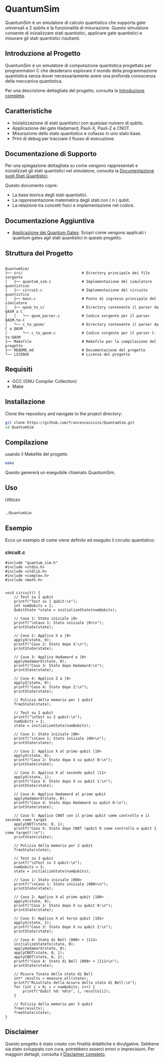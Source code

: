 # QuantumSim

QuantumSim è un simulatore di calcolo quantistico che supporta gate universali a 2 qubits e la funzionalità di misurazione. 
Questo simulatore consente di inizializzare stati quantistici, applicare gate quantistici e misurare gli stati quantistici risultanti.

## Introduzione al Progetto

QuantumSim è un simulatore di computazione quantistica progettato per programmatori C che desiderano esplorare il mondo della programmazione quantistica senza dover necessariamente avere una profonda conoscenza della meccanica quantistica. 

Per una descrizione dettagliata del progetto, consulta la [Introduzione completa](INTRODUCTION.md).


## Caratteristiche

   - Inizializzazione di stati quantistici con qualsiasi numero di qubits.
   - Applicazione dei gate Hadamard, Pauli-X, Pauli-Z e CNOT.
   - Misurazione dello stato quantistico e collasso in uno stato base.
   - Print di debug per tracciare il flusso di esecuzione.

## Documentazione di Supporto

Per una spiegazione dettagliata su come vengono rappresentati e inizializzati gli stati quantistici nel simulatore, consulta la [Documentazione sugli Stati Quantistici](QUANTUM_STATES.md).

Questo documento copre:

- La base teorica degli stati quantistici.
- La rappresentazione matematica degli stati con \( n \) qubit.
- La relazione tra concetti fisici e implementazione nel codice.

  
## Documentazione Aggiuntiva

- [Applicazione dei Quantum Gates](./QUANTUM_GATES.md): Scopri come vengono applicati i quantum gates agli stati quantistici in questo progetto.



## Struttura del Progetto

```

QuantumSim/
├── src/                           # Directory principale dei file sorgente
│   ├── quantum_sim.c              # Implementazione del simulatore quantistico
│   ├── circuit.c                  # Implementazione del circuito quantistico
│   ├── main.c                     # Punto di ingresso principale del simulatore
│   ├── qasm_to_c/                 # Directory contenente il parser da QASM a C
│   │   └── qasm_parser.c          # Codice sorgente per il parser QASM-to-C
│   └── c_to_qasm/                 # Directory contenente il parser da C a QASM
│       └── c_to_qasm.c            # Codice sorgente per il parser C-to-QASM
├── Makefile                       # Makefile per la compilazione del progetto
├── README.md                      # Documentazione del progetto
└── LICENSE                        # Licenza del progetto

```
## Requisiti

- GCC (GNU Compiler Collection)
- Make

## Installazione

Clone the repository and navigate to the project directory:

```sh
git clone https://github.com/francescosisini/QuantumSim.git
cd QuantumSim
```

## Compilazione

usando il Makefile del progetto
```sh
make
```
Questo genererà un eseguibile chiamato QuantumSim.

## Uso

Utilizzo
```sh

./QuantumSim
```
## Esempio

Ecco un esempio di come viene definito ed eseguito il circuito quantistico:

### circuit.c
```
#include "quantum_sim.h"
#include <stdio.h>
#include <stdlib.h>
#include <complex.h>
#include <math.h>


void circuit() {
    // Test su 1 qubit
    printf("Test su 1 qubit:\n");
    int numQubits = 1;
    QubitState *state = initializeState(numQubits);

    // Caso 1: Stato iniziale |0>
    printf("\nCaso 1: Stato iniziale |0>\n");
    printState(state);

    // Caso 2: Applico X a |0>
    applyX(state, 0);
    printf("Caso 2: Stato dopo X:\n");
    printState(state);

    // Caso 3: Applico Hadamard a |0>
    applyHadamard(state, 0);
    printf("Caso 3: Stato dopo Hadamard:\n");
    printState(state);

    // Caso 4: Applico Z a |0>
    applyZ(state, 0);
    printf("Caso 4: Stato dopo Z:\n");
    printState(state);

    // Pulizia della memoria per 1 qubit
    freeState(state);

    // Test su 2 qubit
    printf("\nTest su 2 qubit:\n");
    numQubits = 2;
    state = initializeState(numQubits);

    // Caso 1: Stato iniziale |00>
    printf("\nCaso 1: Stato iniziale |00>\n");
    printState(state);

    // Caso 2: Applico X al primo qubit |10>
    applyX(state, 0);
    printf("Caso 2: Stato dopo X su qubit 0:\n");
    printState(state);

    // Caso 3: Applico X al secondo qubit |11>
    applyX(state, 1);
    printf("Caso 3: Stato dopo X su qubit 1:\n");
    printState(state);

    // Caso 4: Applico Hadamard al primo qubit
    applyHadamard(state, 0);
    printf("Caso 4: Stato dopo Hadamard su qubit 0:\n");
    printState(state);

    // Caso 5: Applico CNOT con il primo qubit come controllo e il secondo come target
    applyCNOT(state, 0, 1);
    printf("Caso 5: Stato dopo CNOT (qubit 0 come controllo e qubit 1 come target):\n");
    printState(state);

    // Pulizia della memoria per 2 qubit
    freeState(state);

    // Test su 3 qubit
    printf("\nTest su 3 qubit:\n");
    numQubits = 3;
    state = initializeState(numQubits);

    // Caso 1: Stato iniziale |000>
    printf("\nCaso 1: Stato iniziale |000>\n");
    printState(state);

    // Caso 2: Applico X al primo qubit |100>
    applyX(state, 0);
    printf("Caso 2: Stato dopo X su qubit 0:\n");
    printState(state);

    // Caso 3: Applico X al terzo qubit |101>
    applyX(state, 2);
    printf("Caso 3: Stato dopo X su qubit 2:\n");
    printState(state);

    // Caso 4: Stato di Bell |000> + |111>
    initializeStateTo(state, 0);
    applyHadamard(state, 0);
    applyCNOT(state, 0, 1);
    applyCNOT(state, 0, 2);
    printf("Caso 4: Stato di Bell |000> + |111>\n");
    printState(state);

    // Misura finale dello stato di Bell
    int* results = measure_all(state);
    printf("Risultato della misura dello stato di Bell:\n");
    for (int i = 0; i < numQubits; i++) {
        printf("Qubit %d: %d\n", i, results[i]);
    }

    // Pulizia della memoria per 3 qubit
    free(results);
    freeState(state);
}

```
## Disclaimer

Questo progetto è stato creato con finalità didattiche e divulgative. Sebbene sia stato sviluppato con cura, potrebbero esserci errori o imprecisioni. Per maggiori dettagli, consulta il [Disclaimer completo](DISCLAIMER.md).
